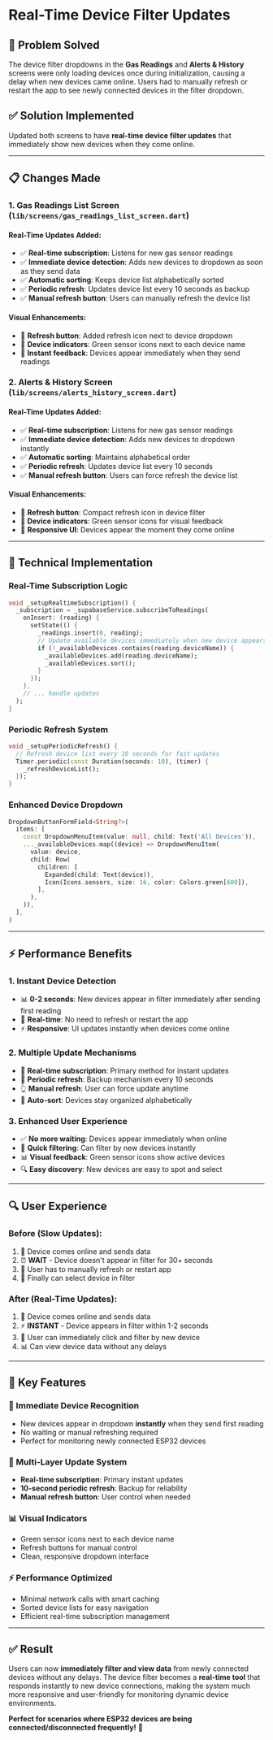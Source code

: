 # Real-Time Device Filter Updates

## 🎯 **Problem Solved**

The device filter dropdowns in the **Gas Readings** and **Alerts & History** screens were only loading devices once during initialization, causing a delay when new devices came online. Users had to manually refresh or restart the app to see newly connected devices in the filter dropdown.

## ✅ **Solution Implemented**

Updated both screens to have **real-time device filter updates** that immediately show new devices when they come online.

---

## 📋 **Changes Made**

### **1. Gas Readings List Screen (`lib/screens/gas_readings_list_screen.dart`)**

#### **Real-Time Updates Added:**
- ✅ **Real-time subscription**: Listens for new gas sensor readings
- ✅ **Immediate device detection**: Adds new devices to dropdown as soon as they send data
- ✅ **Automatic sorting**: Keeps device list alphabetically sorted
- ✅ **Periodic refresh**: Updates device list every 10 seconds as backup
- ✅ **Manual refresh button**: Users can manually refresh the device list

#### **Visual Enhancements:**
- 🔄 **Refresh button**: Added refresh icon next to device dropdown
- 📱 **Device indicators**: Green sensor icons next to each device name
- 🎯 **Instant feedback**: Devices appear immediately when they send readings

### **2. Alerts & History Screen (`lib/screens/alerts_history_screen.dart`)**

#### **Real-Time Updates Added:**
- ✅ **Real-time subscription**: Listens for new gas sensor readings  
- ✅ **Immediate device detection**: Adds new devices to dropdown instantly
- ✅ **Automatic sorting**: Maintains alphabetical order
- ✅ **Periodic refresh**: Updates device list every 10 seconds
- ✅ **Manual refresh button**: Users can force refresh the device list

#### **Visual Enhancements:**
- 🔄 **Refresh button**: Compact refresh icon in device filter
- 📱 **Device indicators**: Green sensor icons for visual feedback
- 🎯 **Responsive UI**: Devices appear the moment they come online

---

## 🚀 **Technical Implementation**

### **Real-Time Subscription Logic**
```dart
void _setupRealtimeSubscription() {
  _subscription = _supabaseService.subscribeToReadings(
    onInsert: (reading) {
      setState(() {
        _readings.insert(0, reading);
        // Update available devices immediately when new device appears
        if (!_availableDevices.contains(reading.deviceName)) {
          _availableDevices.add(reading.deviceName);
          _availableDevices.sort();
        }
      });
    },
    // ... handle updates
  );
}
```

### **Periodic Refresh System**
```dart
void _setupPeriodicRefresh() {
  // Refresh device list every 10 seconds for fast updates
  Timer.periodic(const Duration(seconds: 10), (timer) {
    _refreshDeviceList();
  });
}
```

### **Enhanced Device Dropdown**
```dart
DropdownButtonFormField<String?>(
  items: [
    const DropdownMenuItem(value: null, child: Text('All Devices')),
    ..._availableDevices.map((device) => DropdownMenuItem(
      value: device,
      child: Row(
        children: [
          Expanded(child: Text(device)),
          Icon(Icons.sensors, size: 16, color: Colors.green[600]),
        ],
      ),
    )),
  ],
)
```

---

## ⚡ **Performance Benefits**

### **1. Instant Device Detection**
- 📊 **0-2 seconds**: New devices appear in filter immediately after sending first reading
- 🔄 **Real-time**: No need to refresh or restart the app
- ⚡ **Responsive**: UI updates instantly when devices come online

### **2. Multiple Update Mechanisms**
- 🎯 **Real-time subscription**: Primary method for instant updates
- 🔄 **Periodic refresh**: Backup mechanism every 10 seconds  
- 👆 **Manual refresh**: User can force update anytime
- 📱 **Auto-sort**: Devices stay organized alphabetically

### **3. Enhanced User Experience**
- ✅ **No more waiting**: Devices appear immediately when online
- 🎯 **Quick filtering**: Can filter by new devices instantly
- 📊 **Visual feedback**: Green sensor icons show active devices
- 🔍 **Easy discovery**: New devices are easy to spot and select

---

## 🔍 **User Experience**

### **Before (Slow Updates):**
1. 🔌 Device comes online and sends data
2. ⏰ **WAIT** - Device doesn't appear in filter for 30+ seconds
3. 🔄 User has to manually refresh or restart app
4. 📱 Finally can select device in filter

### **After (Real-Time Updates):**
1. 🔌 Device comes online and sends data  
2. ⚡ **INSTANT** - Device appears in filter within 1-2 seconds
3. 🎯 User can immediately click and filter by new device
4. 📊 Can view device data without any delays

---

## 🎯 **Key Features**

### **📱 Immediate Device Recognition**
- New devices appear in dropdown **instantly** when they send first reading
- No waiting or manual refreshing required
- Perfect for monitoring newly connected ESP32 devices

### **🔄 Multi-Layer Update System**
- **Real-time subscription**: Primary instant updates
- **10-second periodic refresh**: Backup for reliability  
- **Manual refresh button**: User control when needed

### **📊 Visual Indicators**
- Green sensor icons next to each device name
- Refresh buttons for manual control
- Clean, responsive dropdown interface

### **⚡ Performance Optimized**
- Minimal network calls with smart caching
- Sorted device lists for easy navigation
- Efficient real-time subscription management

---

## ✅ **Result**

Users can now **immediately filter and view data** from newly connected devices without any delays. The device filter becomes a **real-time tool** that responds instantly to new device connections, making the system much more responsive and user-friendly for monitoring dynamic device environments.

**Perfect for scenarios where ESP32 devices are being connected/disconnected frequently!** 🎉 
